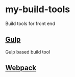 # my-build-tools
Build tools for front end

## [Gulp](gulp/)
Gulp based build tool

## [Webpack](webpack/)
